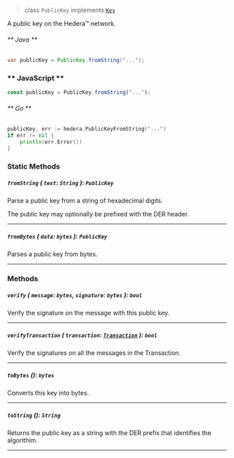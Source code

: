 > class `PublicKey` implements [`Key`](reference/cryptography/Key.md)

A public key on the Hedera™ network.

<!-- tabs:start -->

###### ** Java **

```java
var publicKey = PublicKey.fromString("...");
```

### ** JavaScript **

```javascript
const publicKey = PublicKey.fromString("...");
```

###### ** Go **

```go
publicKey, err := hedera.PublicKeyFromString("...")
if err != nil {
    println(err.Error())
}
```

<!-- tabs:end -->

### Static Methods

##### `fromString` ( `text`: `String` ): `PublicKey`

Parse a public key from a string of hexadecimal digits.

The public key may optionally be prefixed with the DER header.

---

##### `fromBytes` ( `data`: `bytes` ): `PublicKey`

Parses a public key from bytes.

---

### Methods

##### `verify` ( `message`: `bytes`, `signature`: `bytes` ): `bool`

Verify the signature on the message with this public key.

---

##### `verifyTransaction` ( `transaction`: [`Transaction`](reference/core/Transaction.md) ): `bool`

Verify the signatures on all the messages in the Transaction.

---

##### `toBytes` (): `bytes`

Converts this key into bytes.

---

##### `toString` (): `String`

Returns the public key as a string with the DER prefix that identifies the algorithim.

---
